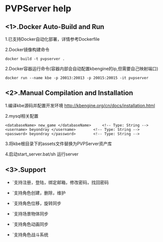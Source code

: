 PVPServer help
===============
<1>.Docker Auto-Build and Run
-------------
1.已支持Docker自动化部署，详情参考Dockerfile

2.Docker镜像构建命令

	docker build -t pvpserver .
	
2.Docker容器运行命令(容器内部会自动配置kbengine的ip,但需要自己映射端口)

	docker run --name kbe -p 20013:20013 -p 20015:20015 -it pvpserver
	
<2>.Manual Compilation and Installation
-------------
1.编译kbe源码并配置开发环境
	http://kbengine.org/cn/docs/installation.html
	
2.mysql相关配置

	<databaseName> new_game </databaseName> 	<!-- Type: String -->
	<username> beyondray </username>		<!-- Type: String -->
	<password> beyondray </password>		<!-- Type: String -->
	
3.将kbe根目录下的assets文件替换为PVPServer资产库

4.启动start_server.bat/sh 运行server

<3>.Support
-----------
* `支持注册，登陆，绑定邮箱，修改密码，找回密码

* `支持角色创建，删除，维护

* `支持角色位移，旋转同步

* `支持场景物体同步

* `支持角色动画同步

* `支持角色战斗系统
